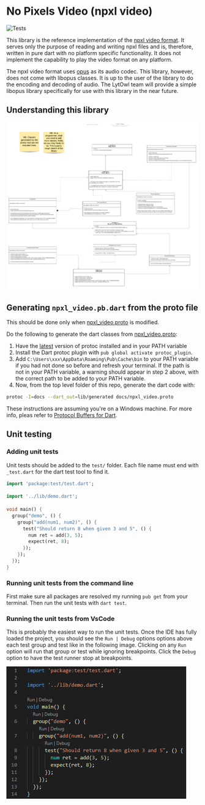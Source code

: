 # No Pixels Video (npxl video)

![Tests](https://github.com/oreal-solutions/npxl-video/workflows/Tests/badge.svg)

This library is the reference implementation of the [npxl video format](docs/introduction.md). It serves only the
purpose of reading and writing npxl files and is, therefore, written in pure dart with no platform specific functionality. It does not implement the capability to play the video format on any
platform.

The npxl video format uses [opus](https://opus-codec.org/) as its audio codec. This library, however, does not come with
libopus classes. It is up to the user of the library to do the encoding and decoding of audio. The LytOwl team will
provide a simple libopus library specifically for use with this library in the near future.

## Understanding this library

![Library Architecture](docs/assets/classes.png)

## Generating `npxl_video.pb.dart` from the proto file

This should be done only when [npxl_video.proto](docs/npxl_video.proto) is modified.

Do the following to generate the dart classes from [npxl_video.proto](docs/npxl_video.proto):

1. Have the [latest](https://github.com/google/protobuf/releases/latest) version of protoc installed and in your PATH
   variable
2. Install the Dart protoc plugin with `pub global activate protoc_plugin`.
3. Add `C:\Users\xxx\AppData\Roaming\Pub\Cache\bin` to your PATH variable if you had not done so before and refresh your terminal. If the path is not in your PATH variable, a warning should appear in step 2 above, with the correct path to be added to your PATH variable.
4. Now, from the top level folder of this repo, generate the dart code with:

```bash
protoc -I=docs --dart_out=lib/generated docs/npxl_video.proto
```

These instructions are assuming you're on a Windows machine. For more info, pleas refer to [Protocol Buffers for Dart](https://developers.google.com/protocol-buffers/docs/darttutorial#compiling-your-protocol-buffers).

## Unit testing

### Adding unit tests

Unit tests should be added to the `test/` folder. Each file name must end with `_test.dart` for the dart test tool to find it.

```dart
import 'package:test/test.dart';

import '../lib/demo.dart';

void main() {
  group("demo", () {
    group("add(num1, num2)", () {
      test("Should return 8 when given 3 and 5", () {
        num ret = add(3, 5);
        expect(ret, 8);
      });
    });
  });
}
```

### Running unit tests from the command line

First make sure all packages are resolved my running `pub get` from your terminal. Then run the unit tests with `dart test`.

### Running the unit tests from VsCode

This is probably the easiest way to run the unit tests. Once the IDE has fully loaded the project, you should see the `Run | Debug` options options above each test group and test like in the following image. Clicking on any `Run` option will run that group or test while ignoring breakpoints. Click the `Debug` option to have the test runner stop at breakpoints.

![Running the unit tests from VsCode](docs/assets/unit_testing_1.png)
